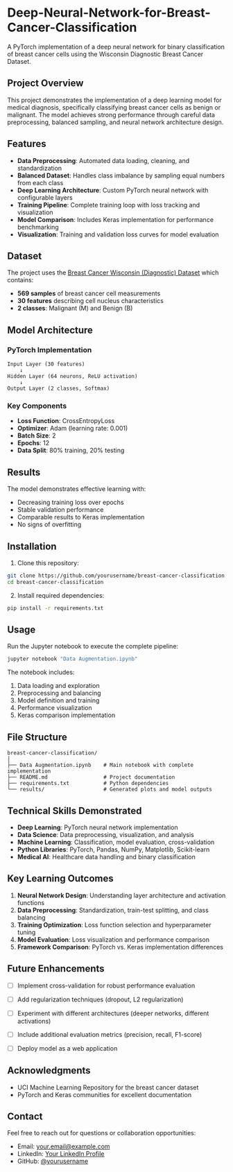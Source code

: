 # Deep-Neural-Network-for-Breast-Cancer-Classification

A PyTorch implementation of a deep neural network for binary classification of breast cancer cells using the Wisconsin Diagnostic Breast Cancer Dataset.

## Project Overview

This project demonstrates the implementation of a deep learning model for medical diagnosis, specifically classifying breast cancer cells as benign or malignant. The model achieves strong performance through careful data preprocessing, balanced sampling, and neural network architecture design.

## Features

- **Data Preprocessing**: Automated data loading, cleaning, and standardization
- **Balanced Dataset**: Handles class imbalance by sampling equal numbers from each class
- **Deep Learning Architecture**: Custom PyTorch neural network with configurable layers
- **Training Pipeline**: Complete training loop with loss tracking and visualization
- **Model Comparison**: Includes Keras implementation for performance benchmarking
- **Visualization**: Training and validation loss curves for model evaluation

## Dataset

The project uses the [Breast Cancer Wisconsin (Diagnostic) Dataset](https://archive.ics.uci.edu/ml/datasets/Breast+Cancer+Wisconsin+%28Diagnostic%29) which contains:
- **569 samples** of breast cancer cell measurements
- **30 features** describing cell nucleus characteristics
- **2 classes**: Malignant (M) and Benign (B)

## Model Architecture

### PyTorch Implementation
```
Input Layer (30 features)
    ↓
Hidden Layer (64 neurons, ReLU activation)
    ↓
Output Layer (2 classes, Softmax)
```

### Key Components
- **Loss Function**: CrossEntropyLoss
- **Optimizer**: Adam (learning rate: 0.001)
- **Batch Size**: 2
- **Epochs**: 12
- **Data Split**: 80% training, 20% testing

## Results

The model demonstrates effective learning with:
- Decreasing training loss over epochs
- Stable validation performance
- Comparable results to Keras implementation
- No signs of overfitting

## Installation

1. Clone this repository:
```bash
git clone https://github.com/yourusername/breast-cancer-classification.git
cd breast-cancer-classification
```

2. Install required dependencies:
```bash
pip install -r requirements.txt
```

## Usage

Run the Jupyter notebook to execute the complete pipeline:

```bash
jupyter notebook "Data Augmentation.ipynb"
```

The notebook includes:
1. Data loading and exploration
2. Preprocessing and balancing
3. Model definition and training
4. Performance visualization
5. Keras comparison implementation

## File Structure

```
breast-cancer-classification/
│
├── Data Augmentation.ipynb    # Main notebook with complete implementation
├── README.md                  # Project documentation
├── requirements.txt           # Python dependencies
└── results/                   # Generated plots and model outputs
```

## Technical Skills Demonstrated

- **Deep Learning**: PyTorch neural network implementation
- **Data Science**: Data preprocessing, visualization, and analysis
- **Machine Learning**: Classification, model evaluation, cross-validation
- **Python Libraries**: PyTorch, Pandas, NumPy, Matplotlib, Scikit-learn
- **Medical AI**: Healthcare data handling and binary classification

## Key Learning Outcomes

1. **Neural Network Design**: Understanding layer architecture and activation functions
2. **Data Preprocessing**: Standardization, train-test splitting, and class balancing
3. **Training Optimization**: Loss function selection and hyperparameter tuning
4. **Model Evaluation**: Loss visualization and performance comparison
5. **Framework Comparison**: PyTorch vs. Keras implementation differences

## Future Enhancements

- [ ] Implement cross-validation for robust performance evaluation
- [ ] Add regularization techniques (dropout, L2 regularization)
- [ ] Experiment with different architectures (deeper networks, different activations)
- [ ] Include additional evaluation metrics (precision, recall, F1-score)
- [ ] Deploy model as a web application


## Acknowledgments

- UCI Machine Learning Repository for the breast cancer dataset
- PyTorch and Keras communities for excellent documentation

## Contact

Feel free to reach out for questions or collaboration opportunities:
- Email: your.email@example.com
- LinkedIn: [Your LinkedIn Profile](https://linkedin.com/in/yourprofile)
- GitHub: [@yourusername](https://github.com/yourusername)
